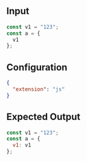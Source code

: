 
## Input
```javascript input
const v1 = "123";
const a = {
  v1
};
```

## Configuration
```json configuration
{
  "extension": "js"
}
```

## Expected Output
```javascript expected output
const v1 = "123";
const a = {
  v1: v1
};
```
